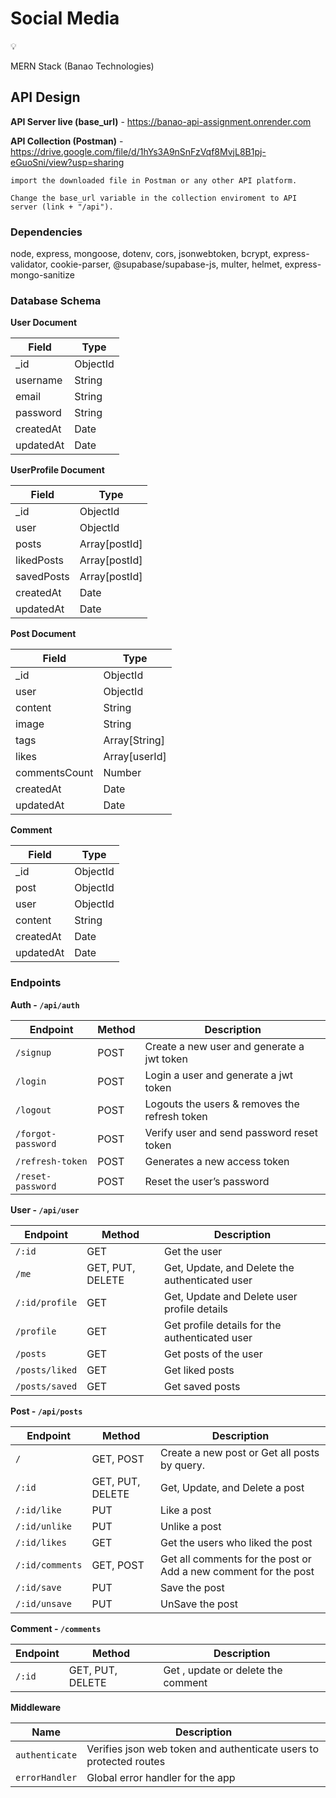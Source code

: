 # Social Media

<aside>
💡

MERN Stack (Banao Technologies)

</aside>

## API Design
**API Server live (base_url)** - https://banao-api-assignment.onrender.com

**API Collection (Postman)** - https://drive.google.com/file/d/1hYs3A9nSnFzVqf8MvjL8B1pj-eGuoSni/view?usp=sharing

`import the downloaded file in Postman or any other API platform.`

`Change the base_url variable in the collection enviroment to API server (link + "/api").`


### Dependencies

node, express, mongoose, dotenv, cors, jsonwebtoken, bcrypt, express-validator, cookie-parser,  @supabase/supabase-js, multer, helmet, express-mongo-sanitize

### Database Schema

**User Document**

| Field  | Type |
| --- | --- |
| _id | ObjectId |
| username | String |
| email | String |
| password | String |
| createdAt | Date |
| updatedAt | Date |

**UserProfile Document**

| Field | Type |
| --- | --- |
| _id | ObjectId |
| user | ObjectId |
| posts | Array[postId] |
| likedPosts | Array[postId] |
| savedPosts | Array[postId] |
| createdAt | Date |
| updatedAt | Date |

**Post Document**

| Field | Type |
| --- | --- |
| _id | ObjectId |
| user | ObjectId |
| content | String |
| image | String |
| tags | Array[String] |
| likes | Array[userId] |
| commentsCount | Number |
| createdAt | Date |
| updatedAt | Date |

**Comment**

| Field | Type |
| --- | --- |
| _id | ObjectId |
| post | ObjectId |
| user | ObjectId |
| content | String |
| createdAt | Date |
| updatedAt | Date |

### Endpoints

**Auth - `/api/auth`**

| Endpoint | Method | Description |
| --- | --- | --- |
| `/signup` | POST | Create a new user and generate a jwt token |
| `/login` | POST | Login a user and generate a jwt token |
| `/logout` | POST | Logouts the users & removes the refresh token |
| `/forgot-password` | POST | Verify user and send password reset token |
| `/refresh-token` | POST | Generates a new access token |
| `/reset-password` | POST | Reset the user’s password |

**User - `/api/user`**

| Endpoint | Method | Description |
| --- | --- | --- |
| `/:id` | GET | Get the user |
| `/me` | GET, PUT, DELETE | Get, Update, and Delete the authenticated user |
| `/:id/profile` | GET | Get, Update and Delete user profile details |
| `/profile` | GET | Get profile details for the authenticated user |
| `/posts` | GET | Get posts of the user |
| `/posts/liked` | GET | Get liked posts |
| `/posts/saved` | GET | Get saved posts |

**Post - `/api/posts`** 

| Endpoint | Method | Description |
| --- | --- | --- |
| `/` | GET, POST | Create a new post or Get all posts by query. |
| `/:id` | GET, PUT, DELETE | Get, Update, and Delete a post |
| `/:id/like` | PUT | Like a post |
| `/:id/unlike` | PUT | Unlike a post |
| `/:id/likes` | GET | Get the users who liked the post |
| `/:id/comments` | GET, POST | Get all comments for the post or Add a new comment for the post |
| `/:id/save` | PUT | Save the post |
| `/:id/unsave` | PUT | UnSave the post |

**Comment - `/comments`** 

| Endpoint | Method | Description |
| --- | --- | --- |
| `/:id` | GET, PUT, DELETE | Get , update or delete the comment |

**Middleware**

| Name | Description |
| --- | --- |
| `authenticate` | Verifies json web token and authenticate users to protected routes |
| `errorHandler` | Global error handler for the app |

